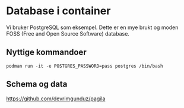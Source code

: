 # Database i container

Vi bruker PostgreSQL som eksempel. Dette er en mye brukt og moden FOSS (Free and Open Source Software) database.

## Nyttige kommandoer

`podman run -it -e POSTGRES_PASSWORD=pass postgres /bin/bash`

## Schema og data

<https://github.com/devrimgunduz/pagila>
